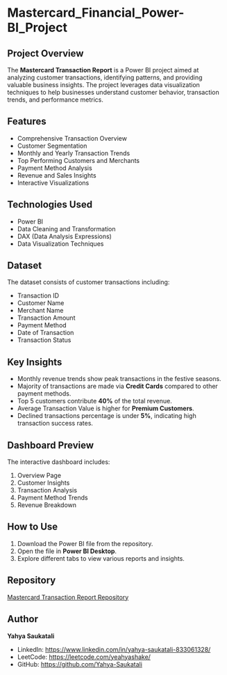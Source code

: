 # Mastercard_Financial_Power-BI_Project

## Project Overview
The **Mastercard Transaction Report** is a Power BI project aimed at analyzing customer transactions, identifying patterns, and providing valuable business insights. The project leverages data visualization techniques to help businesses understand customer behavior, transaction trends, and performance metrics.

## Features
- Comprehensive Transaction Overview
- Customer Segmentation
- Monthly and Yearly Transaction Trends
- Top Performing Customers and Merchants
- Payment Method Analysis
- Revenue and Sales Insights
- Interactive Visualizations

## Technologies Used
- Power BI
- Data Cleaning and Transformation
- DAX (Data Analysis Expressions)
- Data Visualization Techniques

## Dataset
The dataset consists of customer transactions including:
- Transaction ID
- Customer Name
- Merchant Name
- Transaction Amount
- Payment Method
- Date of Transaction
- Transaction Status

## Key Insights
- Monthly revenue trends show peak transactions in the festive seasons.
- Majority of transactions are made via **Credit Cards** compared to other payment methods.
- Top 5 customers contribute **40%** of the total revenue.
- Average Transaction Value is higher for **Premium Customers**.
- Declined transactions percentage is under **5%**, indicating high transaction success rates.

## Dashboard Preview
The interactive dashboard includes:
1. Overview Page
2. Customer Insights
3. Transaction Analysis
4. Payment Method Trends
5. Revenue Breakdown

## How to Use
1. Download the Power BI file from the repository.
2. Open the file in **Power BI Desktop**.
3. Explore different tabs to view various reports and insights.

## Repository
[Mastercard Transaction Report Repository]([https://github.com/Yahya-Saukatali/Mastercard-Transaction-Report](https://github.com/Yahya-Saukatali/Mastercard_Financial_Power-BI_Project))

## Author
**Yahya Saukatali**

- LinkedIn: https://www.linkedin.com/in/yahya-saukatali-833061328/
- LeetCode: https://leetcode.com/yeahyashake/
- GitHub: https://github.com/Yahya-Saukatali


